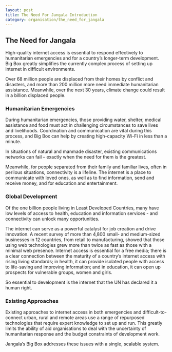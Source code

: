 ```yaml
---
layout: post
title: The Need For Jangala Introduction
category: organisation/the_need_for_jangala
---
```

## The Need for Jangala
High-quality internet access is essential to respond effectively to humanitarian emergencies and for a country’s longer-term development. Big Box greatly simplifies the currently complex process of setting up internet in difficult environments.

Over 68 million people are displaced from their homes by conflict and disasters, and more than 200 million more need immediate humanitarian assistance. Meanwhile, over the next 30 years, climate change could result in a billion displaced people.

### Humanitarian Emergencies
During humanitarian emergencies, those providing water, shelter, medical assistance and food must act in challenging circumstances to save lives and livelihoods. Coordination and communication are vital during this process, and Big Box can help by creating high-capacity Wi-Fi in less than a minute.

In situations of natural and manmade disaster, existing communications networks can fail – exactly when the need for them is the greatest.

Meanwhile, for people separated from their family and familiar lives, often in perilous situations, connectivity is a lifeline. The internet is a place to communicate with loved ones, as well as to find information, send and receive money, and for education and entertainment.

### Global Development
Of the one billion people living in Least Developed Countries, many have low levels of access to health, education and information services - and connectivity can unlock many opportunities.

The internet can serve as a powerful catalyst for job creation and drive innovation. A recent survey of more than 4,800 small- and medium-sized businesses in 12 countries, from retail to manufacturing, showed that those using web technologies grew more than twice as fast as those with a minimal web presence. Internet access is essential for a free media; there is a clear connection between the maturity of a country’s internet access with rising living standards; in health, it can provide isolated people with access to life-saving and improving information; and in education, it can open up prospects for vulnerable groups, women and girls.

So essential to development is the internet that the UN has declared it a human right.

### Existing Approaches
Existing approaches to internet access in both emergencies and difficult-to-connect urban, rural and remote areas use a range of repurposed technologies that require expert knowledge to set up and run. This greatly limits the ability of aid organisations to deal with the uncertainty of humanitarian response and the budget constraints of development work.

Jangala’s Big Box addresses these issues with a single, scalable system.
